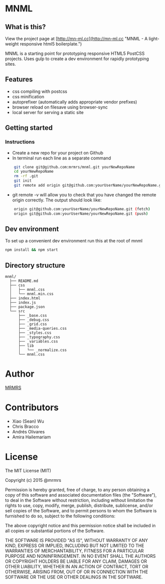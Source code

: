 # MNML

## What is this?

View the project page at [http://mn-ml.cc](http://mn-ml.cc "MNML - A light-weight responsive html5 boilerplate.")

MNML is a starting point for prototyping responsive HTML5 PostCSS projects.
Uses gulp to create a dev environment for rapidly prototyping sites.

## Features

* css compiling with postcss
* css minification
* autoprefixer (automatically adds appropriate vendor prefixes)
* browser reload on filesave using browser-sync
* local server for serving a static site

## Getting started

### Instructions

* Create a new repo for your project on Github
* In terminal run each line as a separate command
```bash
    git clone git@github.com:mrmrs/mnml.git yourNewRepoName
    cd yourNewRepoName
    rm -rf .git
    git init
    git remote add origin git@github.com:yourUserName/yourNewRepoName.git
```

* git remote -v will allow you to check that you have changed the remote origin correctly. The output should look like:
```bash
    origin git@github.com:yourUserName/yourNewRepoName.git (fetch)
    origin git@github.com:yourUserName/yourNewRepoName.git (push)
```

## Dev environment
To set up a convenient dev environment run this at the root of mnml

```bash
npm install && npm start
```


## Directory structure
```
mnml/
  ├── README.md
  ├── css
  │   ├── mnml.css
  │   └── mnml.min.css
  ├── index.html
  ├── index.js
  ├── package.json
  └── src
      ├── _base.css
      ├── _debug.css
      ├── _grid.css
      ├── _media-queries.css
      ├── _styles.css
      ├── _typography.css
      ├── _variables.css
      ├── lib
      │   └── _normalize.css
      └── mnml.css

```

# Author

[MRMRS](http://mrmrs.io "Adam Morse - Designer Developer")

# Contributors

- Xiao (Sean) Wu
- Chris Bracco
- Andrés Olivares
- Amira Hailemariam

# License

The MIT License (MIT)

Copyright (c) 2015 @mrmrs

Permission is hereby granted, free of charge, to any person obtaining a copy
of this software and associated documentation files (the "Software"), to deal
in the Software without restriction, including without limitation the rights
to use, copy, modify, merge, publish, distribute, sublicense, and/or sell
copies of the Software, and to permit persons to whom the Software is
furnished to do so, subject to the following conditions:

The above copyright notice and this permission notice shall be included in
all copies or substantial portions of the Software.

THE SOFTWARE IS PROVIDED "AS IS", WITHOUT WARRANTY OF ANY KIND, EXPRESS OR
IMPLIED, INCLUDING BUT NOT LIMITED TO THE WARRANTIES OF MERCHANTABILITY,
FITNESS FOR A PARTICULAR PURPOSE AND NONINFRINGEMENT. IN NO EVENT SHALL THE
AUTHORS OR COPYRIGHT HOLDERS BE LIABLE FOR ANY CLAIM, DAMAGES OR OTHER
LIABILITY, WHETHER IN AN ACTION OF CONTRACT, TORT OR OTHERWISE, ARISING FROM,
OUT OF OR IN CONNECTION WITH THE SOFTWARE OR THE USE OR OTHER DEALINGS IN
THE SOFTWARE.

